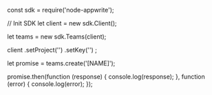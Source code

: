 const sdk = require('node-appwrite');

// Init SDK
let client = new sdk.Client();

let teams = new sdk.Teams(client);

client
    .setProject('')
    .setKey('')
;

let promise = teams.create('[NAME]');

promise.then(function (response) {
    console.log(response);
}, function (error) {
    console.log(error);
});